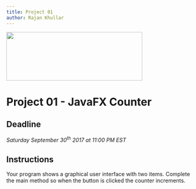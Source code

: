 ```yaml
---
title: Project 01
author: Rajan Khullar
---
```


<img src=http://www.nyit.edu/files/communications_and_marketing/DIGITAL_LOGO_NYIT_RGB_HORIZ.png width="356" height="127" />

<br>

# Project 01 - JavaFX Counter

## Deadline
*Saturday September 30<sup>th</sup> 2017 at 11:00 PM EST*

## Instructions

Your program shows a graphical user interface with two items. Complete the main method so when the button is clicked the counter increments.
